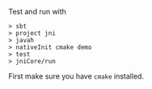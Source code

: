 Test and run with
```
> sbt
> project jni
> javah
> nativeInit cmake demo
> test
> jniCore/run
```
First make sure you have `cmake` installed.
